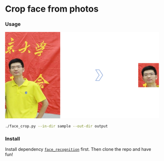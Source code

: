 # Crop face from photos

### Usage

![Demo](content/demo.png)

```bash
./face_crop.py --in-dir sample --out-dir output
```

### Install

Install dependency [`face_recognition`](https://github.com/ageitgey/face_recognition) first.
Then clone the repo and have fun!
